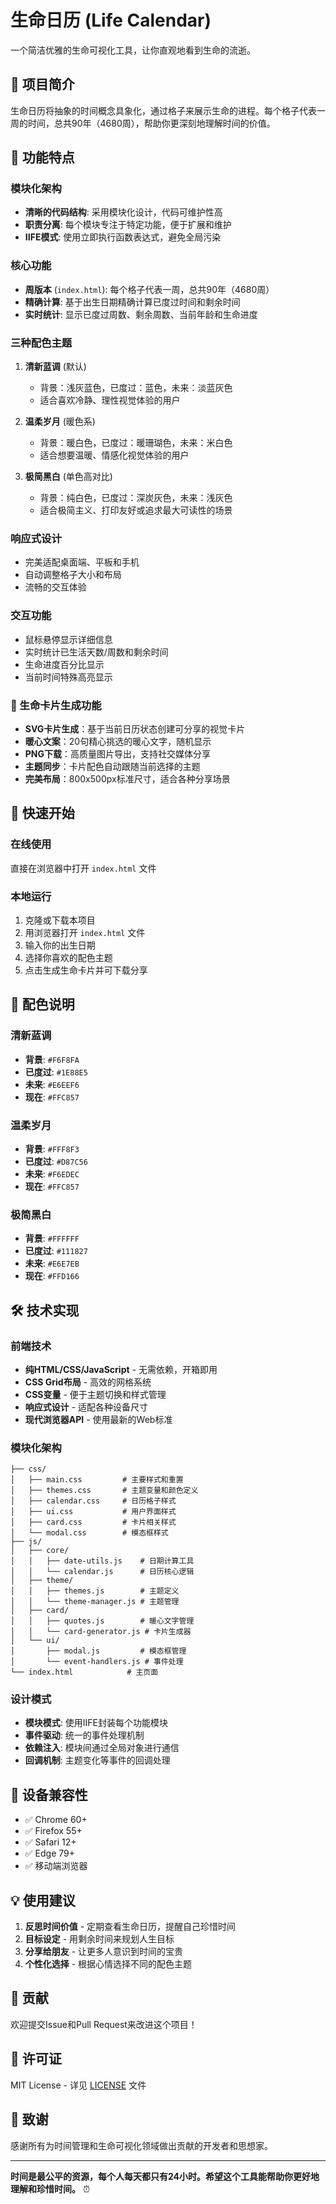 # 生命日历 (Life Calendar)

一个简洁优雅的生命可视化工具，让你直观地看到生命的流逝。

## 📝 项目简介

生命日历将抽象的时间概念具象化，通过格子来展示生命的进程。每个格子代表一周的时间，总共90年（4680周），帮助你更深刻地理解时间的价值。

## 🌟 功能特点

### 模块化架构
- **清晰的代码结构**: 采用模块化设计，代码可维护性高
- **职责分离**: 每个模块专注于特定功能，便于扩展和维护
- **IIFE模式**: 使用立即执行函数表达式，避免全局污染

### 核心功能
- **周版本** (`index.html`): 每个格子代表一周，总共90年（4680周）
- **精确计算**: 基于出生日期精确计算已度过时间和剩余时间
- **实时统计**: 显示已度过周数、剩余周数、当前年龄和生命进度

### 三种配色主题
1. **清新蓝调** (默认)
   - 背景：浅灰蓝色，已度过：蓝色，未来：淡蓝灰色
   - 适合喜欢冷静、理性视觉体验的用户

2. **温柔岁月** (暖色系)
   - 背景：暖白色，已度过：暖珊瑚色，未来：米白色
   - 适合想要温暖、情感化视觉体验的用户

3. **极简黑白** (单色高对比)
   - 背景：纯白色，已度过：深炭灰色，未来：浅灰色
   - 适合极简主义、打印友好或追求最大可读性的场景

### 响应式设计
- 完美适配桌面端、平板和手机
- 自动调整格子大小和布局
- 流畅的交互体验

### 交互功能
- 鼠标悬停显示详细信息
- 实时统计已生活天数/周数和剩余时间
- 生命进度百分比显示
- 当前时间特殊高亮显示

### 🎨 生命卡片生成功能
- **SVG卡片生成**：基于当前日历状态创建可分享的视觉卡片
- **暖心文案**：20句精心挑选的暖心文字，随机显示
- **PNG下载**：高质量图片导出，支持社交媒体分享
- **主题同步**：卡片配色自动跟随当前选择的主题
- **完美布局**：800x500px标准尺寸，适合各种分享场景

## 🚀 快速开始

### 在线使用
直接在浏览器中打开 `index.html` 文件

### 本地运行
1. 克隆或下载本项目
2. 用浏览器打开 `index.html` 文件
3. 输入你的出生日期
4. 选择你喜欢的配色主题
5. 点击生成生命卡片并可下载分享

## 🎨 配色说明

### 清新蓝调
- **背景**: `#F6F8FA`
- **已度过**: `#1E88E5`
- **未来**: `#E6EEF6`
- **现在**: `#FFC857`

### 温柔岁月
- **背景**: `#FFF8F3`
- **已度过**: `#D87C56`
- **未来**: `#F6EDEC`
- **现在**: `#FFC857`

### 极简黑白
- **背景**: `#FFFFFF`
- **已度过**: `#111827`
- **未来**: `#E6E7EB`
- **现在**: `#FFD166`

## 🛠️ 技术实现

### 前端技术
- **纯HTML/CSS/JavaScript** - 无需依赖，开箱即用
- **CSS Grid布局** - 高效的网格系统
- **CSS变量** - 便于主题切换和样式管理
- **响应式设计** - 适配各种设备尺寸
- **现代浏览器API** - 使用最新的Web标准

### 模块化架构
```
├── css/
│   ├── main.css         # 主要样式和重置
│   ├── themes.css       # 主题变量和颜色定义
│   ├── calendar.css     # 日历格子样式
│   ├── ui.css           # 用户界面样式
│   ├── card.css         # 卡片相关样式
│   └── modal.css        # 模态框样式
├── js/
│   ├── core/
│   │   ├── date-utils.js    # 日期计算工具
│   │   └── calendar.js      # 日历核心逻辑
│   ├── theme/
│   │   ├── themes.js        # 主题定义
│   │   └── theme-manager.js # 主题管理
│   ├── card/
│   │   ├── quotes.js        # 暖心文字管理
│   │   └── card-generator.js # 卡片生成器
│   └── ui/
│       ├── modal.js         # 模态框管理
│       └── event-handlers.js # 事件处理
└── index.html            # 主页面
```

### 设计模式
- **模块模式**: 使用IIFE封装每个功能模块
- **事件驱动**: 统一的事件处理机制
- **依赖注入**: 模块间通过全局对象进行通信
- **回调机制**: 主题变化等事件的回调处理

## 📱 设备兼容性

- ✅ Chrome 60+
- ✅ Firefox 55+
- ✅ Safari 12+
- ✅ Edge 79+
- ✅ 移动端浏览器

## 💡 使用建议

1. **反思时间价值** - 定期查看生命日历，提醒自己珍惜时间
2. **目标设定** - 用剩余时间来规划人生目标
3. **分享给朋友** - 让更多人意识到时间的宝贵
4. **个性化选择** - 根据心情选择不同的配色主题

## 🤝 贡献

欢迎提交Issue和Pull Request来改进这个项目！

## 📄 许可证

MIT License - 详见 [LICENSE](LICENSE) 文件

## 🙏 致谢

感谢所有为时间管理和生命可视化领域做出贡献的开发者和思想家。

---

**时间是最公平的资源，每个人每天都只有24小时。希望这个工具能帮助你更好地理解和珍惜时间。** ⏰